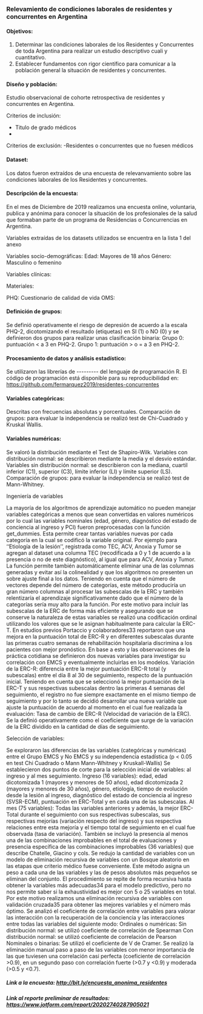 ### Relevamiento de condiciones laborales de residentes y concurrentes en Argentina

#### Objetivos:
1. Determinar las condiciones laborales de los Residentes y Concurrentes de toda Argentina para realizar un estudio descriptivo cuali y cuantitativo.
2. Establecer fundamentos con rigor científico para comunicar a la población general la situación de residentes y concurrentes.

#### Diseño y población: 

Estudio observacional de cohorte retrospectiva de residentes y concurrentes en Argentina.

Criterios de inclusión: 
- Titulo de grado médicos
-

Criterios de exclusión:
-Residentes o concurrentes que no fuesen médicos

#### Dataset: 

Los datos fueron extraídos de una encuesta de relevanvamiento sobre las condiciones laborales de los Residentes y concurrentes.

#### Descripción de la encuesta: 
En el mes de Diciembre de 2019 realizamos una encuesta online, voluntaria, publica y anónima para conocer la situación de los profesionales de la salud que formaban parte de un programa de Residencias o Concurrencias en Argentina.

Variables extraídas de los datasets utilizados se encuentra en la lista 1 del anexo

Variables socio-demográficas:
Edad: Mayores de 18 años
Género: Masculino o femenino

Variables clínicas:

Materiales:

PHQ: 
Cuestionario de calidad de vida OMS:

#### Definición de grupos:

Se definió operativamente el riesgo de depresión de acuerdo a la escala PHQ-2, dicotomizando el resultado (etiquetas) en SI (1) o NO (0) y se definieron dos grupos para realizar unas clasificación binaria:
Grupo 0: puntuación < a 3 en PHQ-2.
Grupo 1: puntuación > o = a 3 en PHQ-2.

#### Procesamiento de datos y análisis estadístico: 

Se utilizaron las librerías de --------- del lenguaje de programación R. El código de programación está disponible para su reproducibilidad en: https://github.com/fermarquez2019/residentes-concurrentes

#### Variables categóricas: 
Descritas con frecuencias absolutas y porcentuales. 
Comparación de grupos: para evaluar la independencia se realizó test de Chi-Cuadrado y Kruskal Wallis.

#### Variables numéricas: 
Se valoró la distribución mediante el Test de Shapiro-Wilk. 
Variables con distribución normal: se describieron mediante la media y el desvío estándar.
Variables sin distribución normal: se describieron con la mediana, cuartil inferior (C1), superior (C3), límite inferior (LI) y límite superior (LS).
Comparación de grupos: para evaluar la independencia se realizó test de Mann-Whitney.

Ingeniería de variables

La mayoría de los algoritmos de aprendizaje automático no pueden manejar variables categóricas a menos que sean convertidas en valores numéricos por lo cual las variables nominales (edad, género, diagnóstico del estado de conciencia al ingreso y PCI) fueron preprocesadas con la función get_dummies. Esta permite crear tantas variables nuevas por cada categoría en la cual se codificó la variable original. Por ejemplo para ‘‘Etiología de la lesión’’, registrada como TEC, ACV, Anoxia y Tumor se agregan al dataset una columna TEC (recodificada a 0 y 1 de acuerdo a la presencia o no de este diagnóstico), al igual que para ACV, Anoxia y Tumor. La función permite también automáticamente eliminar una de las columnas generadas y evitar así la colinealidad y que los algoritmos no presenten un sobre ajuste final a los datos. 
Teniendo en cuenta que el número de vectores depende del número de categorías, este método produciría un gran número columnas al procesar las subescalas de la ERC y también relentizaría el aprendizaje significativamente dado que el número de la categorías sería muy alto para la función. Por este motivo para incluir las subescalas de la ERC de forma más eficiente y asegurando que se conserve la naturaleza de estas variables se realizó una codificación ordinal utilizando los valores que se le asignan habitualmente para calcular la ERC-T. 
En estudios previos Portaccio y colaboradores33 reportaron que una mejora en la puntuación total de ERC-R y en diferentes subescalas durante las primeras cuatro semanas de rehabilitación hospitalaria discrimina a los pacientes con mejor pronóstico. En base a esto y las observaciones de la práctica cotidiana se definieron dos nuevas variables para investigar su correlación con EMCS y eventualmente incluirlas en los modelos. 
Variación de la ERC-R: diferencia entre la mejor puntuación ERC-R total (y subescalas) entre el día 8 al 30 de seguimiento, respecto de la puntuación inicial.
Teniendo en cuenta que se seleccionó la mejor puntuación de la ERC-T y sus respectivas subescalas dentro las primeras 4 semanas del seguimiento, el registro no fue siempre exactamente en el mismo tiempo de seguimiento y por lo tanto se decidió desarrollar una nueva variable que ajuste la puntuación de acuerdo al momento en el cual fue realizada la evaluación: 
Tasa de cambio de ERC-R (Velocidad de variación de la ERC). Se la definió operativamente como el coeficiente que surge de la variación de la ERC dividido en la cantidad de días de seguimiento.

Selección de variables:

Se exploraron las diferencias de las variables (categóricas y numéricas) entre el Grupo EMCS y No EMCS y su independencia estadística (p < 0.05 en test Chi Cuadrado o Mann Mann-Whitney y Kruskall-Wallis)
Se establecieron dos puntos de corte para la selección inicial de variables: al ingreso y al mes seguimiento.
Ingreso (16 variables): edad, edad dicotomizada 1 (mayores y menores de 50 años), edad dicotomizada 2 (mayores y menores de 30 años),  género, etiología, tiempo de evolución desde la lesión al ingreso, diagnóstico del estado de conciencia al ingreso (SVSR-ECM), puntuación en ERC-Total y en cada una de las subescalas.
Al mes (75 variables): Todas las variables anteriores y además, la mejor ERC-Total durante el seguimiento con sus respectivas subescalas, sus respectivas mejorías (variación respecto del ingreso) y sus respectiva relaciones entre esta mejoría y el tiempo total de seguimiento en el cual fue observada (tasa de variación). También se incluyó la presencia al menos una de las combinaciones improbables en el total de evaluaciones y presencia específica de las combinaciones improbables (36 variables) que describe Chatelle, Giacino y cols.
Se redujo la cantidad de variables con un modelo de eliminación recursiva de variables con un Bosque aleatorio en las etapas que criterio médico fuese conveniente. Este método asigna un peso a cada una de las variables y las de pesos absolutos más pequeños se eliminan del conjunto. El procedimiento se repite de forma recursiva hasta obtener la variables más adecuadas34 para el modelo predictivo, pero no nos permite saber si la exhaustividad es mejor con 5 o 25 variables en total. Por este motivo realizamos una eliminación recursiva de variables con validación cruzada35 para obtener las mejores variables y el número más óptimo.
Se analizó el coeficiente de correlación entre variables para valorar las interacción con la recuperación de la conciencia y las interacciones entre todas las variables del siguiente modo:
Ordinales o numéricas:
Sin distribución normal: se utilizó coeficiente de correlación de Spearman
Con distribución normal: se utilizó coeficiente de correlación de Pearson
Nominales o binarias: Se utilizó el coeficiente de V de Cramer.
Se realizó la eliminación manual paso a paso de las variables con menor importancia de las que tuviesen una correlación casi perfecta (coeficiente de correlación >0.9), en un segundo paso con correlación fuerte (>0.7 y <0.9) y moderada (>0.5 y <0.7). 


##### Link a la encuesta: http://bit.ly/encuesta_anonima_residentes

##### Link al reporte preliminar de resultados: https://www.jotform.com/report/20202740287905021
